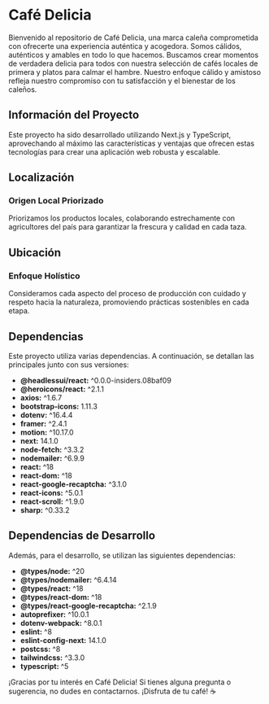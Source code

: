 # Café Delicia

Bienvenido al repositorio de Café Delicia, una marca caleña comprometida con ofrecerte una experiencia auténtica y acogedora. Somos cálidos, auténticos y amables en todo lo que hacemos. Buscamos crear momentos de verdadera delicia para todos con nuestra selección de cafés locales de primera y platos para calmar el hambre. Nuestro enfoque cálido y amistoso refleja nuestro compromiso con tu satisfacción y el bienestar de los caleños.

## Información del Proyecto

Este proyecto ha sido desarrollado utilizando Next.js y TypeScript, aprovechando al máximo las características y ventajas que ofrecen estas tecnologías para crear una aplicación web robusta y escalable.

## Localización

### Origen Local Priorizado

Priorizamos los productos locales, colaborando estrechamente con agricultores del país para garantizar la frescura y calidad en cada taza.

## Ubicación

### Enfoque Holístico

Consideramos cada aspecto del proceso de producción con cuidado y respeto hacia la naturaleza, promoviendo prácticas sostenibles en cada etapa.

## Dependencias

Este proyecto utiliza varias dependencias. A continuación, se detallan las principales junto con sus versiones:

- **@headlessui/react:** ^0.0.0-insiders.08baf09
- **@heroicons/react:** ^2.1.1
- **axios:** ^1.6.7
- **bootstrap-icons:** 1.11.3
- **dotenv:** ^16.4.4
- **framer:** ^2.4.1
- **motion:** ^10.17.0
- **next:** 14.1.0
- **node-fetch:** ^3.3.2
- **nodemailer:** ^6.9.9
- **react:** ^18
- **react-dom:** ^18
- **react-google-recaptcha:** ^3.1.0
- **react-icons:** ^5.0.1
- **react-scroll:** ^1.9.0
- **sharp:** ^0.33.2

## Dependencias de Desarrollo

Además, para el desarrollo, se utilizan las siguientes dependencias:

- **@types/node:** ^20
- **@types/nodemailer:** ^6.4.14
- **@types/react:** ^18
- **@types/react-dom:** ^18
- **@types/react-google-recaptcha:** ^2.1.9
- **autoprefixer:** ^10.0.1
- **dotenv-webpack:** ^8.0.1
- **eslint:** ^8
- **eslint-config-next:** 14.1.0
- **postcss:** ^8
- **tailwindcss:** ^3.3.0
- **typescript:** ^5

¡Gracias por tu interés en Café Delicia! Si tienes alguna pregunta o sugerencia, no dudes en contactarnos. ¡Disfruta de tu café! ☕️
